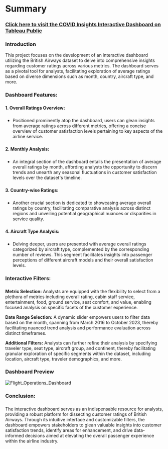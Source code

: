 # Summary
### [Click here to visit the COVID Insights Interactive Dashboard on Tableau Public](https://public.tableau.com/views/COVIDDashboard_17083966495670/Dashboard1?:language=en-US&:sid=&:display_count=n&:origin=viz_share_link)
### Introduction
This project focuses on the development of an interactive dashboard utilizing the British Airways dataset to delve into comprehensive insights regarding customer ratings across various metrics. The dashboard serves as a pivotal tool for analysts, facilitating exploration of average ratings based on diverse dimensions such as month, country, aircraft type, and more.
###
### Dashboard Features:
###
**1. Overall Ratings Overview:**
###
* Positioned prominently atop the dashboard, users can glean insights from average ratings across different metrics, offering a concise overview of customer satisfaction levels pertaining to key aspects of the airline service.
###
**2. Monthly Analysis:**
###
* An integral section of the dashboard entails the presentation of average overall ratings by month, affording analysts the opportunity to discern trends and unearth any seasonal fluctuations in customer satisfaction levels over the dataset's timeline.
###
**3. Country-wise Ratings:**
###
* Another crucial section is dedicated to showcasing average overall ratings by country, facilitating comparative analysis across distinct regions and unveiling potential geographical nuances or disparities in service quality.
###
**4. Aircraft Type Analysis:**
###
* Delving deeper, users are presented with average overall ratings categorized by aircraft type, complemented by the corresponding number of reviews. This segment facilitates insights into passenger perceptions of different aircraft models and their overall satisfaction levels.
###
### Interactive Filters:
###
**Metric Selection:** Analysts are equipped with the flexibility to select from a plethora of metrics including overall rating, cabin staff service, entertainment, food, ground service, seat comfort, and value, enabling focused analysis on specific facets of the customer experience.

**Date Range Selection:** A dynamic slider empowers users to filter data based on the month, spanning from March 2016 to October 2023, thereby facilitating nuanced trend analysis and performance evaluation across distinct timeframes.

**Additional Filters:** Analysts can further refine their analysis by specifying traveler type, seat type, aircraft group, and continent, thereby facilitating granular exploration of specific segments within the dataset, including location, aircraft type, traveler demographics, and more.

### Dashboard Preview
![Flight_Operations_Dashboard](https://github.com/Vaibhavgosai/Flight-Operations-Overview/assets/22378803/a3dc325d-166f-4fdc-af8e-e5d4a226c483)



### Conclusion:
###
The interactive dashboard serves as an indispensable resource for analysts, providing a robust platform for dissecting customer ratings of British Airways. Through its intuitive interface and customizable filters, the dashboard empowers stakeholders to glean valuable insights into customer satisfaction trends, identify areas for enhancement, and drive data-informed decisions aimed at elevating the overall passenger experience within the airline industry.
